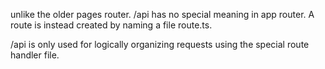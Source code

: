 unlike the older pages router. /api has no special meaning in app router. A route is instead created by naming a file route.ts.

/api is only used for logically organizing requests using the special route handler file.
